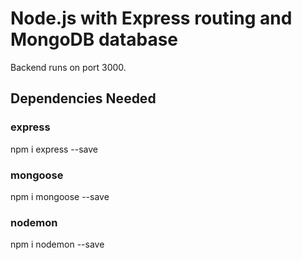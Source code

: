 # Node.js with Express routing and MongoDB database

Backend runs on port 3000.

## Dependencies Needed

### express

npm i express --save

### mongoose

npm i mongoose --save

### nodemon

npm i nodemon --save